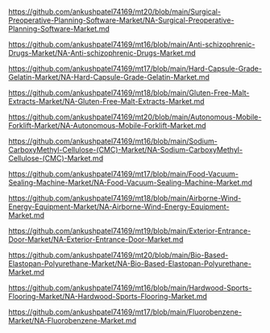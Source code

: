 <p><a href="https://github.com/ankushpatel74169/mt20/blob/main/Surgical-Preoperative-Planning-Software-Market/NA-Surgical-Preoperative-Planning-Software-Market.md">https://github.com/ankushpatel74169/mt20/blob/main/Surgical-Preoperative-Planning-Software-Market/NA-Surgical-Preoperative-Planning-Software-Market.md</a></p><p><a href="https://github.com/ankushpatel74169/mt16/blob/main/Anti-schizophrenic-Drugs-Market/NA-Anti-schizophrenic-Drugs-Market.md">https://github.com/ankushpatel74169/mt16/blob/main/Anti-schizophrenic-Drugs-Market/NA-Anti-schizophrenic-Drugs-Market.md</a></p><p><a href="https://github.com/ankushpatel74169/mt17/blob/main/Hard-Capsule-Grade-Gelatin-Market/NA-Hard-Capsule-Grade-Gelatin-Market.md">https://github.com/ankushpatel74169/mt17/blob/main/Hard-Capsule-Grade-Gelatin-Market/NA-Hard-Capsule-Grade-Gelatin-Market.md</a></p><p><a href="https://github.com/ankushpatel74169/mt18/blob/main/Gluten-Free-Malt-Extracts-Market/NA-Gluten-Free-Malt-Extracts-Market.md">https://github.com/ankushpatel74169/mt18/blob/main/Gluten-Free-Malt-Extracts-Market/NA-Gluten-Free-Malt-Extracts-Market.md</a></p><p><a href="https://github.com/ankushpatel74169/mt20/blob/main/Autonomous-Mobile-Forklift-Market/NA-Autonomous-Mobile-Forklift-Market.md">https://github.com/ankushpatel74169/mt20/blob/main/Autonomous-Mobile-Forklift-Market/NA-Autonomous-Mobile-Forklift-Market.md</a></p><p><a href="https://github.com/ankushpatel74169/mt16/blob/main/Sodium-CarboxyMethyl-Cellulose-(CMC)-Market/NA-Sodium-CarboxyMethyl-Cellulose-(CMC)-Market.md">https://github.com/ankushpatel74169/mt16/blob/main/Sodium-CarboxyMethyl-Cellulose-(CMC)-Market/NA-Sodium-CarboxyMethyl-Cellulose-(CMC)-Market.md</a></p><p><a href="https://github.com/ankushpatel74169/mt17/blob/main/Food-Vacuum-Sealing-Machine-Market/NA-Food-Vacuum-Sealing-Machine-Market.md">https://github.com/ankushpatel74169/mt17/blob/main/Food-Vacuum-Sealing-Machine-Market/NA-Food-Vacuum-Sealing-Machine-Market.md</a></p><p><a href="https://github.com/ankushpatel74169/mt18/blob/main/Airborne-Wind-Energy-Equipment-Market/NA-Airborne-Wind-Energy-Equipment-Market.md">https://github.com/ankushpatel74169/mt18/blob/main/Airborne-Wind-Energy-Equipment-Market/NA-Airborne-Wind-Energy-Equipment-Market.md</a></p><p><a href="https://github.com/ankushpatel74169/mt19/blob/main/Exterior-Entrance-Door-Market/NA-Exterior-Entrance-Door-Market.md">https://github.com/ankushpatel74169/mt19/blob/main/Exterior-Entrance-Door-Market/NA-Exterior-Entrance-Door-Market.md</a></p><p><a href="https://github.com/ankushpatel74169/mt20/blob/main/Bio-Based-Elastopan-Polyurethane-Market/NA-Bio-Based-Elastopan-Polyurethane-Market.md">https://github.com/ankushpatel74169/mt20/blob/main/Bio-Based-Elastopan-Polyurethane-Market/NA-Bio-Based-Elastopan-Polyurethane-Market.md</a></p><p><a href="https://github.com/ankushpatel74169/mt16/blob/main/Hardwood-Sports-Flooring-Market/NA-Hardwood-Sports-Flooring-Market.md">https://github.com/ankushpatel74169/mt16/blob/main/Hardwood-Sports-Flooring-Market/NA-Hardwood-Sports-Flooring-Market.md</a></p><p><a href="https://github.com/ankushpatel74169/mt17/blob/main/Fluorobenzene-Market/NA-Fluorobenzene-Market.md">https://github.com/ankushpatel74169/mt17/blob/main/Fluorobenzene-Market/NA-Fluorobenzene-Market.md</a></p>
